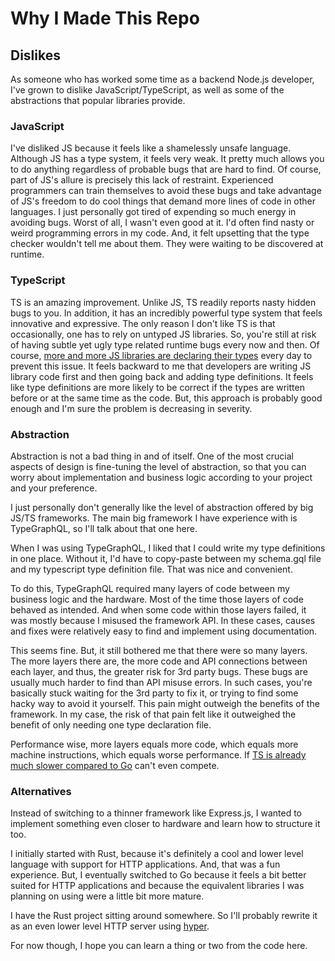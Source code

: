 # Why I Made This Repo

## Dislikes
As someone who has worked some time as a backend Node.js developer, I've grown to dislike JavaScript/TypeScript, as well as some of the abstractions that popular libraries provide.

### JavaScript
I've disliked JS because it feels like a shamelessly unsafe language. Although JS has a type system, it feels very weak. It pretty much allows you to do anything regardless of probable bugs that are hard to find. Of course, part of JS's allure is precisely this lack of restraint. Experienced programmers can train themselves to avoid these bugs and take advantage of JS's freedom to do cool things that demand more lines of code in other languages. I just personally got tired of expending so much energy in avoiding bugs. Worst of all, I wasn't even good at it. I'd often find nasty or weird programming errors in my code. And, it felt upsetting that the type checker wouldn't tell me about them. They were waiting to be discovered at runtime.

### TypeScript
TS is an amazing improvement. Unlike JS, TS readily reports nasty hidden bugs to you. In addition, it has an incredibly powerful type system that feels innovative and expressive. The only reason I don't like TS is that occasionally, one has to rely on untyped JS libraries. So, you're still at risk of having subtle yet ugly type related runtime bugs every now and then. Of course, [more and more JS libraries are declaring their types](https://github.com/DefinitelyTyped/DefinitelyTyped) every day to prevent this issue. It feels backward to me that developers are writing JS library code first and then going back and adding type definitions. It feels like type definitions are more likely to be correct if the types are written before or at the same time as the code. But, this approach is probably good enough and I'm sure the problem is decreasing in severity.

### Abstraction
Abstraction is not a bad thing in and of itself. One of the most crucial aspects of design is fine-tuning the level of abstraction, so that you can worry about implementation and business logic according to your project and your preference. 

I just personally don't generally like the level of abstraction offered by big JS/TS frameworks. The main big framework I have experience with is TypeGraphQL, so I'll talk about that one here.

When I was using TypeGraphQL, I liked that I could write my type definitions in one place. Without it, I'd have to copy-paste between my schema.gql file and my typescript type definition file. That was nice and convenient.

To do this, TypeGraphQL required many layers of code between my business logic and the hardware. Most of the time those layers of code behaved as intended. And when some code within those layers failed, it was mostly because I misused the framework API. In these cases, causes and fixes were relatively easy to find and implement using documentation.

This seems fine. But, it still bothered me that there were so many layers. The more layers there are, the more code and API connections between each layer, and thus, the greater risk for 3rd party bugs. These bugs are usually much harder to find than API misuse errors. In such cases, you're basically stuck waiting for the 3rd party to fix it, or trying to find some hacky way to avoid it yourself. This pain might outweigh the benefits of the framework. In my case, the risk of that pain felt like it outweighed the benefit of only needing one type declaration file.

Performance wise, more layers equals more code, which equals more machine instructions, which equals worse performance. If [TS is already much slower compared to Go](https://youtu.be/h7UEwBaGoVo) can't even compete.

### Alternatives
Instead of switching to a thinner framework like Express.js, I wanted to implement something even closer to hardware and learn how to structure it too.

I initially started with Rust, because it's definitely a cool and lower level language with support for HTTP applications. And, that was a fun experience. But, I eventually switched to Go because it feels a bit better suited for HTTP applications and because the equivalent libraries I was planning on using were a little bit more mature.

I have the Rust project sitting around somewhere. So I'll probably rewrite it as an even lower level HTTP server using [hyper](https://github.com/hyperium/hyper).

For now though, I hope you can learn a thing or two from the code here.
